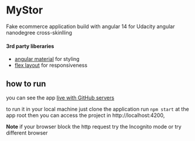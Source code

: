 # MyStor
Fake ecommerce application build with angular 14 for Udacity angular nanodegree cross-skinlling 
#### 3rd party liberaries
- [angular material][1] for styling
- [flex layout][2] for responsiveness
## how to run
you can see the app [live with GitHub  servers][3]

to run it in your local machine just clone the application run `npm start` at the app root then you can access the project in http://localhost:4200,

**Note** if your browser block the http request try the Incognito mode or try different browser


















[1]: https://material.angular.io/
[2]: https://github.com/angular/flex-layout
[3]: https://ibram-reda.github.io/MyStore/
